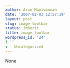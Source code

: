 ```yaml
---
author: Arun Manivannan
date: '2007-02-03 12:57:19'
layout: post
slug: image-toolbar
status: inherit
title: image toolbar
wordpress_id: '24'
? ''
: - Uncategorized
---
```


None

